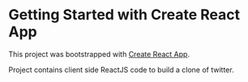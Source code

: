 # Getting Started with Create React App

This project was bootstrapped with [Create React App](https://github.com/facebook/create-react-app).

Project contains client side ReactJS code to build a clone of twitter.
